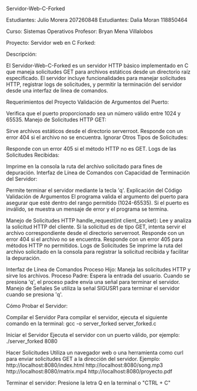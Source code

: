 Servidor-Web-C-Forked

Estudiantes: Julio Morera 207260848 Estudiantes: Dalia Moran 118850464

Curso: Sistemas Operativos Profesor: Bryan Mena Villalobos

Proyecto: Servidor web en C Forked:

Descripción:

El Servidor-Web-C-Forked es un servidor HTTP básico implementado en C que maneja solicitudes GET para archivos estáticos desde un directorio raíz especificado. El servidor incluye funcionalidades para manejar solicitudes HTTP, registrar logs de solicitudes, y permitir la terminación del servidor desde una interfaz de línea de comandos.

Requerimientos del Proyecto Validación de Argumentos del Puerto:

Verifica que el puerto proporcionado sea un número válido entre 1024 y 65535. Manejo de Solicitudes HTTP GET:

Sirve archivos estáticos desde el directorio serverroot. Responde con un error 404 si el archivo no se encuentra. Ignorar Otros Tipos de Solicitudes:

Responde con un error 405 si el método HTTP no es GET. Logs de las Solicitudes Recibidas:

Imprime en la consola la ruta del archivo solicitado para fines de depuración. Interfaz de Línea de Comandos con Capacidad de Terminación del Servidor:

Permite terminar el servidor mediante la tecla 'q'. Explicación del Código Validación de Argumentos El programa valida el argumento del puerto para asegurar que esté dentro del rango permitido (1024-65535). Si el puerto es inválido, se muestra un mensaje de error y el programa se termina.

Manejo de Solicitudes HTTP handle_request(int client_socket): Lee y analiza la solicitud HTTP del cliente. Si la solicitud es de tipo GET, intenta servir el archivo correspondiente desde el directorio serverroot. Responde con un error 404 si el archivo no se encuentra. Responde con un error 405 para métodos HTTP no permitidos. Logs de Solicitudes Se imprime la ruta del archivo solicitado en la consola para registrar la solicitud recibida y facilitar la depuración.

Interfaz de Línea de Comandos Proceso Hijo: Maneja las solicitudes HTTP y sirve los archivos. Proceso Padre: Espera la entrada del usuario. Cuando se presiona 'q', el proceso padre envía una señal para terminar el servidor. Manejo de Señales Se utiliza la señal SIGUSR1 para terminar el servidor cuando se presiona 'q'.

Cómo Probar el Servidor:

Compilar el Servidor Para compilar el servidor, ejecuta el siguiente comando en la terminal: gcc -o server_forked server_forked.c

Iniciar el Servidor Ejecuta el servidor con un puerto válido, por ejemplo: ./server_forked 8080

Hacer Solicitudes Utiliza un navegador web o una herramienta como curl para enviar solicitudes GET a la dirección del servidor. Ejemplo: http://localhost:8080/index.html 
http://localhost:8080/song.mp3 
http://localhost:8080/matrix.mp4 
http://localhost:8080/proyecto.pdf

Terminar el servidor: Presione la letra Q en la terminal o "CTRL + C"


